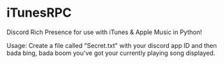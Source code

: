# iTunesRPC
Discord Rich Presence for use with iTunes &amp; Apple Music in Python!

Usage: Create a file called "Secret.txt" with your discord app ID and then bada bing, bada boom you've got your currently playing song displayed.
